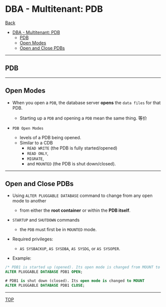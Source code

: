 # DBA - Multitenant: PDB

[Back](#dba---multitenant-cdb)

- [DBA - Multitenant: PDB](#dba---multitenant-pdb)
  - [PDB](#pdb)
  - [Open Modes](#open-modes)
  - [Open and Close PDBs](#open-and-close-pdbs)

---

## PDB

---

## Open Modes

- When you open a `PDB`, the database server **opens** the `data files` for that PDB.

  - Starting up a `PDB` and opening a `PDB` mean the same thing. 等价

- `PDB Open Modes`
  - levels of a PDB being opened.
  - Similar to a CDB
    - `READ WRITE` (the PDB is fully started/opened)
    - `READ ONLY`,
    - `MIGRATE`,
    - and `MOUNTED` (the PDB is shut down/closed).

---

## Open and Close PDBs

- Using `ALTER PLUGGABLE DATABASE` command to change from any open mode to another

  - from either the **root container** or within the **PDB itself**.

- `STARTUP` and `SHUTDOWN` commands

  - the `PDB` must first be in `MOUNTED` mode.

- Required privileges:

  - `AS SYSBACKUP`, `AS SYSDBA`, `AS SYSDG`, or `AS SYSOPER`.

- Example:

```sql
/* PDB1 is started up (opened). Its open mode is changed from MOUNT to READ WRITE. */
ALTER PLUGGABLE DATABASE PDB1 OPEN;

# PDB1 is shut down (closed). Its open mode is changed to MOUNT
ALTER PLUGGABLE DATABASE PDB1 CLOSE;

```

---

[TOP](#dba---multitenant-pdb)
